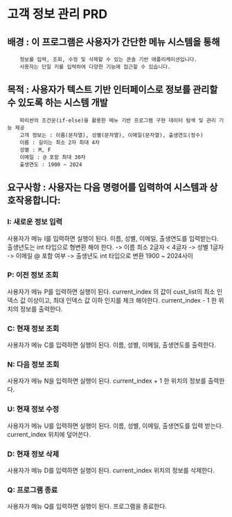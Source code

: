 # 고객 정보 관리 PRD
## 배경 : 이 프로그램은 사용자가 간단한 메뉴 시스템을 통해
        정보를 입력, 조회, 수정 및 삭제할 수 있는 콘솔 기반 애플리케이션입니다.
        사용자는 단일 키를 입력하여 다양한 기능에 접근할 수 있습니다.

## 목적 : 사용자가 텍스트 기반 인터페이스로 정보를 관리할 수 있도록 하는 시스템 개발
        파이썬의 조건문(if-else)을 활용한 메뉴 기반 프로그램 구현 데이터 탐색 및 관리 기능 제공  
        고객 정보는 : 이름(문자열), 성별(문자열), 이메일(문자열), 출생연도(정수)
        이름 : 길이는 최소 2자 최대 4자
        성별 : M, F
        이메일 : @ 포함 최대 30자
        출생연도 : 1900 ~ 2024

## 요구사항 : 사용자는 다음 명령어를 입력하여 시스템과 상호작용합니다:
### I: 새로운 정보 입력  
  사용자가 메뉴 I를 입력하면 실행이 된다.
  이름, 성별, 이메일, 출생연도를 입력받는다.
  출생년도는 int 타입으로 형변환 해야 한다.
  -> 이름 최소 2글자 < 4글자
  -> 성별 1글자
  -> 이메일 @ 포함 여부
  -> 출생년도 int 타입으로 변환 1900 ~ 2024사이

### P: 이전 정보 조회  
  사용자가 메뉴 P를 입력하면 실행이 된다.
  current_index 의 값이 cust_list의 최소 인덱스 값 이상이고, 최대 인덱스 값 이하 인지를 체크 해야한다.
  current_index - 1 한 위치의 정보를 출력한다.  

### C: 현재 정보 조회 
  사용자가 메뉴 C를 입력하면 실행이 된다.
  이름, 성별, 이메일, 출생연도를 출력한다.

### N: 다음 정보 조회  
  사용자가 메뉴 N을 입력하면 실행이 된다.
  current_index + 1 한 위치의 정보를 출력한다.

### U: 현재 정보 수정  
  사용자가 메뉴 U를 입력하면 실행이 된다.
  이름, 성별, 이메일, 출생연도를 입력 받는다.
  current_index 위치에 덮어쓴다.

### D: 현재 정보 삭제  
  사용자가 메뉴 D를 입력하면 실행이 된다.
  current_index 위치의 정보를 삭제한다. 

### Q: 프로그램 종료  
  사용자가 메뉴 Q를 입력하면 실행이 된다.
  프로그램을 종료한다.
